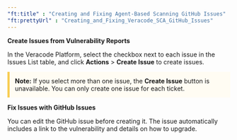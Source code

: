 ```yaml
---
"ft:title" : "Creating and Fixing Agent-Based Scanning GitHub Issues"
"ft:prettyUrl" : "Creating_and_Fixing_Veracode_SCA_GitHub_Issues"
---
```


**Create Issues from Vulnerability Reports**

In the Veracode Platform, select the checkbox next to each issue in the Issues List table, and click **Actions** > **Create Issue** to create issues.

<p style="background-color:#FFFCF3; padding: 12px; border-left: 5px solid #F7CD55;">
<b>Note:</b> If you select more than one issue, the <b>Create Issue</b> button is unavailable. You can only create one issue for each ticket.
</p>

**Fix Issues with GitHub Issues**

You can edit the GitHub issue before creating it. The issue automatically includes a link to the vulnerability and details on how to upgrade.


